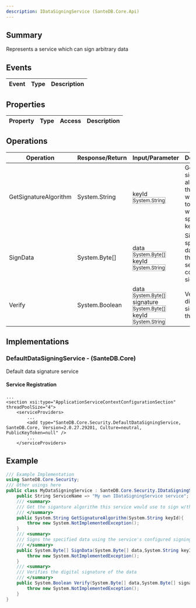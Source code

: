 ```yaml
---
description: IDataSigningService (SanteDB.Core.Api)
---
```


## Summary
Represents a service which can sign arbitrary data

## Events

|Event|Type|Description|
|-|-|-|

## Properties

|Property|Type|Access|Description|
|-|-|-|-|

## Operations

|Operation|Response/Return|Input/Parameter|Description|
|-|-|-|-|
|GetSignatureAlgorithm|System.String|keyId <small style='border:solid 1px #aaa'>System.String</small>|Get the siganture algorithm this service would use to sign w/the specified key|
|SignData|System.Byte[]|data <small style='border:solid 1px #aaa'>System.Byte[]</small><br/>keyId <small style='border:solid 1px #aaa'>System.String</small>|Signs the specified data using the service's configured signing key|
|Verify|System.Boolean|data <small style='border:solid 1px #aaa'>System.Byte[]</small><br/>signature <small style='border:solid 1px #aaa'>System.Byte[]</small><br/>keyId <small style='border:solid 1px #aaa'>System.String</small>|Verifies the digital signature of the data|

## Implementations


### DefaultDataSigningService - (SanteDB.Core)
Default data signature service

#### Service Registration
```markup
...
<section xsi:type="ApplicationServiceContextConfigurationSection" threadPoolSize="4">
	<serviceProviders>
		...
		<add type="SanteDB.Core.Security.DefaultDataSigningService, SanteDB.Core, Version=2.0.27.29201, Culture=neutral, PublicKeyToken=null" />
		...
	</serviceProviders>
```
## Example
```csharp
/// Example Implementation
using SanteDB.Core.Security;
/// Other usings here
public class MyDataSigningService : SanteDB.Core.Security.IDataSigningService { 
	public String ServiceName => "My own IDataSigningService service";
	/// <summary>
	/// Get the siganture algorithm this service would use to sign w/the specified key
	/// </summary>
	public System.String GetSignatureAlgorithm(System.String keyId){
		throw new System.NotImplementedException();
	}
	/// <summary>
	/// Signs the specified data using the service's configured signing key
	/// </summary>
	public System.Byte[] SignData(System.Byte[] data,System.String keyId){
		throw new System.NotImplementedException();
	}
	/// <summary>
	/// Verifies the digital signature of the data
	/// </summary>
	public System.Boolean Verify(System.Byte[] data,System.Byte[] signature,System.String keyId){
		throw new System.NotImplementedException();
	}
}
```
